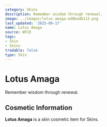 ```yaml
---
category: Skins
description: Remember wisdom through renewal.
image: ../images/lotus-amaga-ed8badb113.png
last_updated: '2025-09-17'
name: Lotus Amaga
source: WFCD
tags:
- Skin
- Skins
tradable: false
type: Skin
---
```


# Lotus Amaga

Remember wisdom through renewal.

## Cosmetic Information

**Lotus Amaga** is a skin cosmetic item for Skins.

